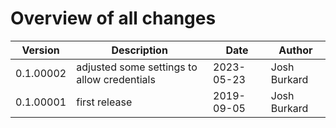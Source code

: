 # Overview of all changes

Version | Description | Date | Author
-|-|-|-
0.1.00002 | adjusted some settings to allow credentials | 2023-05-23 | Josh Burkard
0.1.00001 | first release | 2019-09-05 | Josh Burkard
